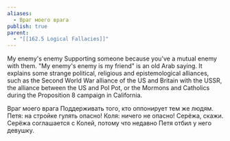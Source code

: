 ```yaml
---
aliases:
  - Враг моего врага
publish: true
parent:
  - "[[162.5 Logical Fallacies]]"
---
```

My enemy's enemy
Supporting someone because you've a mutual enemy with them.
"My enemy's enemy is my friend" is an old Arab saying.
It explains some strange political, religious and epistemological alliances, such as the Second World War alliance of the US and Britain with the USSR, the alliance between the US and Pol Pot, or the Mormons and Catholics during the Proposition 8 campaign in California.

Враг моего врага
Поддерживать того, кто оппонирует тем же людям.
Петя: на стройке гулять опасно!
Коля: ничего не опасно! Серёжа, скажи.
Серёжа соглашается с Колей, потому что недавно
Петя отбил у него девушку.